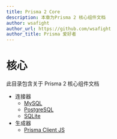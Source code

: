 ```yaml
---
title: Prisma 2 Core
description: 本章为Prisma 2 核心组件文档
author: wsafight
author_url: https://github.com/wsafight
author_title: Prisma 爱好者
---
```


# 核心

此目录包含关于 Prisma 2 核心组件文档

- 连接器
  - [MySQL](./connectors/mysql.md)
  - [PostgreSQL](./connectors/postgresql.md)
  - [SQLite](./connectors/sqlite.md)
- 生成器
  - [Prisma Client JS](./generators/prisma-client-js.md)  

